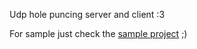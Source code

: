 Udp hole puncing server and client :3

For sample just check the [sample project](Kanawanagasaki.UdpHolePuncher.Sample/Program.cs) ;)
